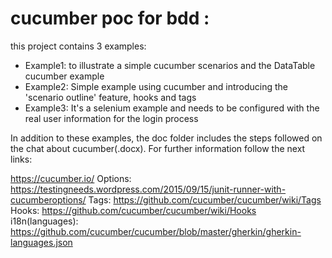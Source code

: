 cucumber poc for bdd : 
=================================================================
this project contains 3 examples:

- Example1: to illustrate a simple cucumber scenarios and the DataTable cucumber example
- Example2: Simple example using cucumber and introducing the 'scenario outline' feature, hooks and tags
- Example3: It's a selenium example and needs to be configured with the real user information for the login process

In addition to these examples, the doc folder includes the steps followed on the chat about cucumber(.docx). 
For further information follow the next links:

https://cucumber.io/
Options: https://testingneeds.wordpress.com/2015/09/15/junit-runner-with-cucumberoptions/
Tags: https://github.com/cucumber/cucumber/wiki/Tags
Hooks: https://github.com/cucumber/cucumber/wiki/Hooks
i18n(languages): https://github.com/cucumber/cucumber/blob/master/gherkin/gherkin-languages.json        